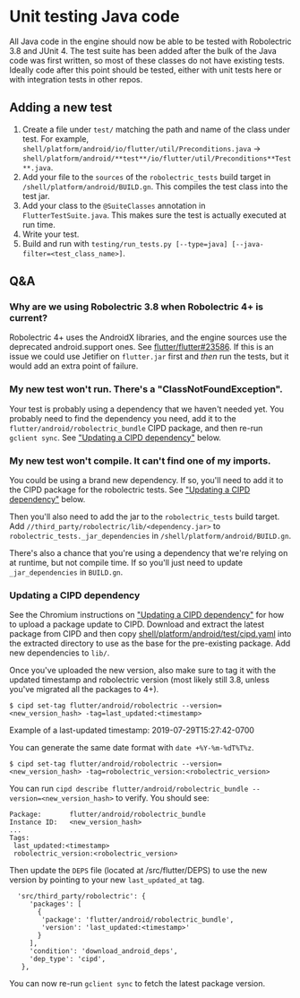 # Unit testing Java code

All Java code in the engine should now be able to be tested with Robolectric 3.8
and JUnit 4. The test suite has been added after the bulk of the Java code was
first written, so most of these classes do not have existing tests. Ideally code
after this point should be tested, either with unit tests here or with
integration tests in other repos.

## Adding a new test

1. Create a file under `test/` matching the path and name of the class under
   test. For example,
   `shell/platform/android/io/flutter/util/Preconditions.java` ->
   `shell/platform/android/**test**/io/flutter/util/Preconditions**Test**.java`.
2. Add your file to the `sources` of the `robolectric_tests` build target in
   `/shell/platform/android/BUILD.gn`. This compiles the test class into the
   test jar.
3. Add your class to the `@SuiteClasses` annotation in `FlutterTestSuite.java`.
   This makes sure the test is actually executed at run time.
4. Write your test.
5. Build and run with `testing/run_tests.py [--type=java] [--java-filter=<test_class_name>]`.

## Q&A

### Why are we using Robolectric 3.8 when Robolectric 4+ is current?

Robolectric 4+ uses the AndroidX libraries, and the engine sources use the
deprecated android.support ones. See
[flutter/flutter#23586](https://github.com/flutter/flutter/issues/23586). If
this is an issue we could use Jetifier on `flutter.jar` first and _then_ run
the tests, but it would add an extra point of failure.

### My new test won't run. There's a "ClassNotFoundException".

Your test is probably using a dependency that we haven't needed yet. You
probably need to find the dependency you need, add it to the
`flutter/android/robolectric_bundle` CIPD package, and then re-run `gclient
sync`. See ["Updating a CIPD dependency"](#Updating-a-CIPD-dependency) below.

### My new test won't compile. It can't find one of my imports.

You could be using a brand new dependency. If so, you'll need to add it to the
CIPD package for the robolectric tests. See ["Updating a CIPD
dependency"](#Updating-a-CIPD-dependency) below.

Then you'll also need to add the jar to the `robolectric_tests` build target.
Add `//third_party/robolectric/lib/<dependency.jar>` to
`robolectric_tests._jar_dependencies` in `/shell/platform/android/BUILD.gn`.

There's also a chance that you're using a dependency that we're relying on at
runtime, but not compile time. If so you'll just need to update
`_jar_dependencies` in `BUILD.gn`.

### Updating a CIPD dependency

See the Chromium instructions on ["Updating a CIPD
dependency"](https://chromium.googlesource.com/chromium/src/+/master/docs/cipd.md#Updating-a-CIPD-dependency)
for how to upload a package update to CIPD. Download and extract the latest
package from CIPD and then copy
[shell/platform/android/test/cipd.yaml](cipd.yaml) into the extracted directory
to use as the base for the pre-existing package. Add new dependencies to `lib/`.

Once you've uploaded the new version, also make sure to tag it with the updated
timestamp and robolectric version (most likely still 3.8, unless you've migrated
all the packages to 4+).

    $ cipd set-tag flutter/android/robolectric --version=<new_version_hash> -tag=last_updated:<timestamp>

Example of a last-updated timestamp: 2019-07-29T15:27:42-0700

You can generate the same date format with `date +%Y-%m-%dT%T%z`.

    $ cipd set-tag flutter/android/robolectric --version=<new_version_hash> -tag=robolectric_version:<robolectric_version>

You can run `cipd describe flutter/android/robolectric_bundle
--version=<new_version_hash>` to verify. You should see:

```
Package:       flutter/android/robolectric_bundle
Instance ID:   <new_version_hash>
...
Tags:
 last_updated:<timestamp>
 robolectric_version:<robolectric_version>
```

Then update the `DEPS` file (located at /src/flutter/DEPS) to use the new version by pointing to
your new `last_updated_at` tag.

```
  'src/third_party/robolectric': {
     'packages': [
       {
        'package': 'flutter/android/robolectric_bundle',
        'version': 'last_updated:<timestamp>'
       }
     ],
     'condition': 'download_android_deps',
     'dep_type': 'cipd',
   },
```

You can now re-run `gclient sync` to fetch the latest package version.
